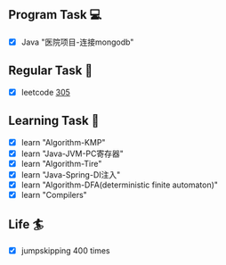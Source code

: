 

## Program Task  💻
- [x] Java "医院项目-连接mongodb"

## Regular Task  🤡
- [x] leetcode [305](https://leetcode-cn.com/problems/number-of-islands-ii/)

## Learning Task 🎯
- [x] learn "Algorithm-KMP"
- [x] learn "Java-JVM-PC寄存器"
- [x] learn "Algorithm-Tire"
- [x] learn "Java-Spring-DI注入"
- [x] learn "Algorithm-DFA(deterministic finite automaton)"
- [x] learn "Compilers"

## Life 🏄
- [x] jumpskipping 400 times
